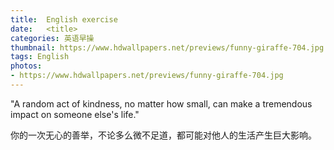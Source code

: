 ```yaml
---
title:  English exercise
date:   <title>
categories: 英语早操
thumbnail: https://www.hdwallpapers.net/previews/funny-giraffe-704.jpg
tags: English
photos:
- https://www.hdwallpapers.net/previews/funny-giraffe-704.jpg
---
```


"A random act of kindness, no matter how small, can make a tremendous impact on someone else's life."
<p>你的一次无心的善举，不论多么微不足道，都可能对他人的生活产生巨大影响。</p>
